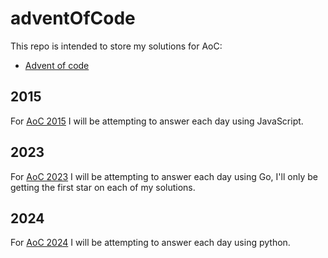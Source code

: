 # adventOfCode

This repo is intended to store my solutions for AoC:

- [Advent of code](https://adventofcode.com)

## 2015

For [AoC 2015](https://adventofcode.com/2015) I will be attempting to answer each
day using JavaScript.

## 2023

For [AoC 2023](https://adventofcode.com/2023) I will be attempting to answer each
day using Go, I'll only be getting the first star on each of my solutions.

## 2024

For [AoC 2024](https://adventofcode.com/2024) I will be attempting to answer each
day using python.
